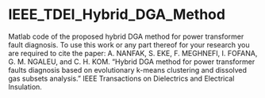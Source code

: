 # IEEE_TDEI_Hybrid_DGA_Method
Matlab code of the proposed hybrid DGA method for power transformer fault diagnosis.
To use this work or any part thereof for your research you are required to cite the paper:
A. NANFAK, S. EKE, F. MEGHNEFI, I. FOFANA, G. M. NGALEU, and C. H. KOM. “Hybrid DGA method for power transformer faults diagnosis based on evolutionary k-means clustering and dissolved gas subsets analysis.” IEEE Transactions on Dielectrics and Electrical Insulation.
